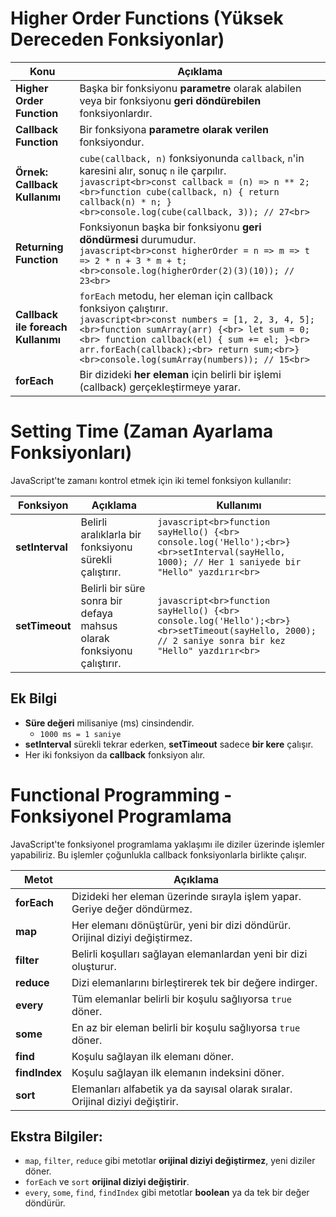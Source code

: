 # Higher Order Functions (Yüksek Dereceden Fonksiyonlar)

| Konu                 | Açıklama |
|----------------------|----------|
| **Higher Order Function** | Başka bir fonksiyonu **parametre** olarak alabilen veya bir fonksiyonu **geri döndürebilen** fonksiyonlardır. |
| **Callback Function** | Bir fonksiyona **parametre olarak verilen** fonksiyondur. |
| **Örnek: Callback Kullanımı** | `cube(callback, n)` fonksiyonunda `callback`, `n`'in karesini alır, sonuç `n` ile çarpılır. <br> ```javascript<br>const callback = (n) => n ** 2;<br>function cube(callback, n) { return callback(n) * n; }<br>console.log(cube(callback, 3)); // 27<br>``` |
| **Returning Function** | Fonksiyonun başka bir fonksiyonu **geri döndürmesi** durumudur. <br> ```javascript<br>const higherOrder = n => m => t => 2 * n + 3 * m + t;<br>console.log(higherOrder(2)(3)(10)); // 23<br>``` |
| **Callback ile foreach Kullanımı** | `forEach` metodu, her eleman için callback fonksiyon çalıştırır. <br> ```javascript<br>const numbers = [1, 2, 3, 4, 5];<br>function sumArray(arr) {<br> let sum = 0;<br> function callback(el) { sum += el; }<br> arr.forEach(callback);<br> return sum;<br>}<br>console.log(sumArray(numbers)); // 15<br>``` |
| **forEach** | Bir dizideki **her eleman** için belirli bir işlemi (callback) gerçekleştirmeye yarar. |

# Setting Time (Zaman Ayarlama Fonksiyonları)

JavaScript'te zamanı kontrol etmek için iki temel fonksiyon kullanılır:

| Fonksiyon | Açıklama | Kullanımı |
|----------|----------|-----------|
| **setInterval** | Belirli aralıklarla bir fonksiyonu sürekli çalıştırır. | ```javascript<br>function sayHello() {<br>  console.log('Hello');<br>}<br>setInterval(sayHello, 1000); // Her 1 saniyede bir "Hello" yazdırır<br>``` |
| **setTimeout** | Belirli bir süre sonra bir defaya mahsus olarak fonksiyonu çalıştırır. | ```javascript<br>function sayHello() {<br>  console.log('Hello');<br>}<br>setTimeout(sayHello, 2000); // 2 saniye sonra bir kez "Hello" yazdırır<br>``` |

## Ek Bilgi

- **Süre değeri** milisaniye (ms) cinsindendir.  
  - `1000 ms = 1 saniye`
- **setInterval** sürekli tekrar ederken, **setTimeout** sadece **bir kere** çalışır.
- Her iki fonksiyon da **callback** fonksiyon alır.


# Functional Programming - Fonksiyonel Programlama

JavaScript'te fonksiyonel programlama yaklaşımı ile diziler üzerinde işlemler yapabiliriz. Bu işlemler çoğunlukla callback fonksiyonlarla birlikte çalışır.

| Metot         | Açıklama |
|---------------|---------|
| **forEach**   | Dizideki her eleman üzerinde sırayla işlem yapar. Geriye değer döndürmez. |
| **map**       | Her elemanı dönüştürür, yeni bir dizi döndürür. Orijinal diziyi değiştirmez. |
| **filter**    | Belirli koşulları sağlayan elemanlardan yeni bir dizi oluşturur. |
| **reduce**    | Dizi elemanlarını birleştirerek tek bir değere indirger. |
| **every**     | Tüm elemanlar belirli bir koşulu sağlıyorsa `true` döner. |
| **some**      | En az bir eleman belirli bir koşulu sağlıyorsa `true` döner. |
| **find**      | Koşulu sağlayan ilk elemanı döner. |
| **findIndex** | Koşulu sağlayan ilk elemanın indeksini döner. |
| **sort**      | Elemanları alfabetik ya da sayısal olarak sıralar. Orijinal diziyi değiştirir. |

## Ekstra Bilgiler:

- `map`, `filter`, `reduce` gibi metotlar **orijinal diziyi değiştirmez**, yeni diziler döner.
- `forEach` ve `sort` **orijinal diziyi değiştirir**.
- `every`, `some`, `find`, `findIndex` gibi metotlar **boolean** ya da tek bir değer döndürür.



